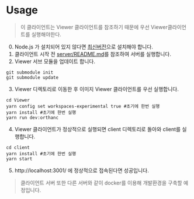 # Usage
> 이 클라이언트는 Viewer 클라이언트를 참조하기 때문에 우선 Viewer클라이언트를 실행해야한다.
0. Node.js 가 설치되어 있지 않다면 [최신버전](https://nodejs.org/ko/download/)으로 설치해야 합니다.
1. 클라이언트 시작 전 [server/README.md](../server/README.md)를 참조하여 서버를 실행합니다.
2. Viewer 서브 모듈을 업데이트 합니다.
``` 
git submodule init
git submodule update
```
3. Viewer 디렉토리로 이동한 후 이미지 Viewer 클라이언트를 우선 실행합니다.
```
cd Viewer
yarn config set workspaces-experimental true #초기에 한번 실행
yarn install #초기에 한번 실행
yarn run dev:orthanc
```
4. Viewer 클라이언트가 정상적으로 실행되면 client 디렉토리로 돌아와 client를 실행합니다.
```
cd client
yarn install #초기에 한번 실행
yarn start
```
5. http://localhost:3001/ 에 정상적으로 접속된다면 성공입니다.
> 클라이언트 서버 또한 다른 서버와 같이 docker를 이용해 개발환경을 구축할 예정입니다.
